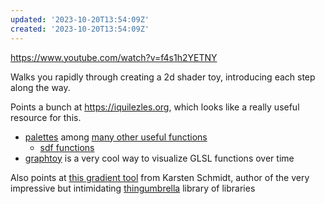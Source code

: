 ```yaml
---
updated: '2023-10-20T13:54:09Z'
created: '2023-10-20T13:54:09Z'
---
```

https://www.youtube.com/watch?v=f4s1h2YETNY

Walks you rapidly through creating a 2d shader toy, introducing each step along the way.

Points a bunch at https://iquilezles.org, which looks like a really useful resource for this.

- [palettes](https://iquilezles.org/articles/palettes/) among [many other useful functions](https://iquilezles.org/articles/)
	- [sdf functions](https://iquilezles.org/articles/distfunctions2d/)
- [graphtoy](https://graphtoy.com) is a very cool way to visualize GLSL functions over time

Also points at [this gradient tool](http://dev.thi.ng/gradients/) from Karsten Schmidt, author of the very impressive but intimidating [thingumbrella](https://github.com/thi-ng/umbrella) library of libraries